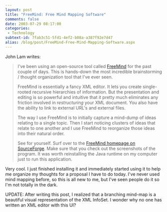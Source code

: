 ```yaml
---
layout: post
title: "FreeMind: Free Mind Mapping Software"
comments: false
date: 2003-07-29 08:17:00
categories:
 - Technology
subtext-id: 7fab3c51-5fd1-4ef2-b08a-a387f92e7d47
alias: /blog/post/FreeMind-Free-Mind-Mapping-Software.aspx
---
```



John Lam writes:

> I've been using an open-source tool called [FreeMind](http://freemind.sourceforge.net/) for the past couple of days. This is hands-down the most incredible brainstorming / thought organization tool that I've ever seen.
> 
> FreeMind is essentially a fancy XML editor. It lets you create single-rooted recursive hierarchies of information. But the presentation and editing is so powerful and intuitive that it pretty much eliminates any friction involved in _restructuring_ your XML document. You also have the ability to link to external URL's and external files.
> 
> The way I use FreeMind is to initially capture a mind-dump of ideas relating to a single topic. Then I start noticing clusters of ideas that relate to one another and I use FreeMind to reorganize those ideas into their natural order.
> 
> See for yourself. Surf over to the [FreeMind homepage on SourceForge](http://freemind.sourceforge.net/). Make sure that you check out the screenshots of the program. It was worth reinstalling the Java runtime on my computer just to run this application.

Very cool. I just finished installing it and immediately started using it to help me organize my thoughts for a proposal I have to do today. I've never used mind mapping before, so this is all new to me, but I've seen people do it so I'm not totally in the dark.

UPDATE: After writing this post, I realized that a branching mind-map is a beautiful visual representation of the XML InfoSet. I wonder why no one has written an XML editor with this UI?

